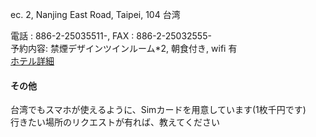ec. 2, Nanjing East Road, Taipei, 104 台湾  

電話 : 886-2-25035511-, FAX : 886-2-25032555-  
予約内容: 禁煙デザインツインルーム*2, 朝食付き, wifi 有  
[ホテル詳細](http://link.jp.expediamail.com/c/4/?T=ODI2NDIxNjU%3AMDItYzE4Mjg0LTY0NTY1YTU5MWNjNzRmYjU4NGU4NTczMzI4YjUzYmQ1%3AbW90dGllMDkxMUBnbWFpbC5jb20%3ASlAuUFQuRVZFTlRUUklHR0VSRURNQUlMSU5HLkVOU0lUSU5FUkFSWURFVEFJTFMuRVBBQ0tBR0UmRU1MRFRMPURBVEUyMDE4MTAxMi1JU1NVWC5TSURYLktFWTkzNjUzMzEyOTE3LlBBSURYLkxBTkdKQV9KUC5NQ0lEWC5URVNUWC5WRVJTWC5NSURTWA%3AZmFsc2U%3ANw%3A%3AaHR0cHM6Ly93d3cuZXhwZWRpYS5jby5qcC9lbWFpbGNsaWNrL3EyeWcxX0hRU2ZScXNEYnFPSlZ4bHpveE0yZWNuOEJaVi1VYnR5WEc0eTdGYzBjZW51OEl2QlNQbWJIaDF4QUhFLVppMFNuSHE2VEJqeVRvMzBuYXVIUTItdWozZktHN3hKT2l1eUxQSjdVN1MwdHZ4M0NjWjFDTG0yZEZBSXNsbnY3S0xRL1RhaXBlaS1Ib3RlbHMuaDYyMDc1OTQuSG90ZWwtSW5mb3JtYXRpb24_cm0xPWEyJnJtMj1hMSZoYXNoVGFnPW92ZXJ2aWV3JiZFTUxDSUQ9SlAuUFQuRVZFTlRUUklHR0VSRURNQUlMSU5HLkVOU0lUSU5FUkFSWURFVEFJTFMuRVBBQ0tBR0UmRU1MRFRMPURBVEUyMDE4MTAxMi1JU1NVWC5TSURYLktFWTkzNjUzMzEyOTE3LlBBSURYLkxBTkdKQV9KUC5NQ0lEWC5URVNUWC5WRVJTWC5NSURTWCZsYW5naWQ9MTA0MQ&K=XGlQC14YlaDU98rHPUmZUQ)  


#### その他
台湾でもスマホが使えるように、Simカードを用意しています(1枚千円です)   
行きたい場所のリクエストが有れば、教えてください 
